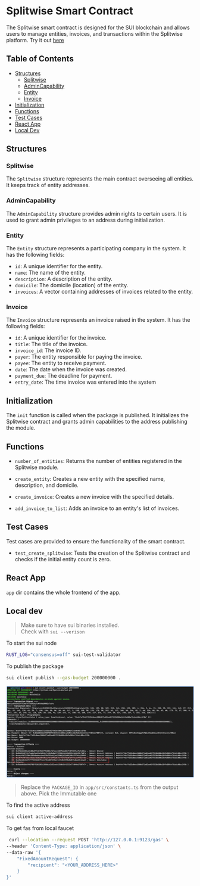 # Splitwise Smart Contract

The Splitwise smart contract is designed for the SUI blockchain and allows users to manage entities, invoices, and transactions within the Splitwise platform. Try it out [here](https://sui-splitwise.vercel.app/)

## Table of Contents

- [Structures](#structures)
  - [Splitwise](#splitwise)
  - [AdminCapability](#admincapability)
  - [Entity](#entity)
  - [Invoice](#invoice)
- [Initialization](#initialization)
- [Functions](#functions)
- [Test Cases](#test-cases)
- [React App](#react-app)
- [Local Dev](#local-dev)

## Structures

### Splitwise

The `Splitwise` structure represents the main contract overseeing all entities. It keeps track of entity addresses.

### AdminCapability

The `AdminCapability` structure provides admin rights to certain users. It is used to grant admin privileges to an address during initialization.

### Entity

The `Entity` structure represents a participating company in the system. It has the following fields:

- `id`: A unique identifier for the entity.
- `name`: The name of the entity.
- `description`: A description of the entity.
- `domicile`: The domicile (location) of the entity.
- `invoices`: A vector containing addresses of invoices related to the entity.

### Invoice

The `Invoice` structure represents an invoice raised in the system. It has the following fields:

- `id`: A unique identifier for the invoice.
- `title`: The title of the invoice.
- `invoice_id`: The invoice ID.
- `payer`: The entity responsible for paying the invoice.
- `payee`: The entity to receive payment.
- `date`: The date when the invoice was created.
- `payment_due`: The deadline for payment.
- `entry_date`: The time invoice was entered into the system

## Initialization

The `init` function is called when the package is published. It initializes the Splitwise contract and grants admin capabilities to the address publishing the module.

## Functions

- `number_of_entities`: Returns the number of entities registered in the Splitwise module.

- `create_entity`: Creates a new entity with the specified name, description, and domicile.

- `create_invoice`: Creates a new invoice with the specified details.

- `add_invoice_to_list`: Adds an invoice to an entity's list of invoices.

## Test Cases

Test cases are provided to ensure the functionality of the smart contract.

- `test_create_splitwise`: Tests the creation of the Splitwise contract and checks if the initial entity count is zero.

## React App

`app` dir contains the whole frontend of the app.

## Local dev

> Make sure to have sui binaries installed.  
> Check with `sui --verison`

To start the sui node

```bash
RUST_LOG="consensus=off" sui-test-validator
```

To publish the package

```bash
sui client publish --gas-budget 200000000 .
```

![Alt text](./images/image.png)

> Replace the `PACKAGE_ID` in `app/src/constants.ts` from the output above. Pick the Immutable one

To find the active address

```bash
sui client active-address
```

To get fas from local faucet

```bash
 curl --location --request POST 'http://127.0.0.1:9123/gas' \
--header 'Content-Type: application/json' \
--data-raw '{
    "FixedAmountRequest": {
        "recipient": "<YOUR_ADDRESS_HERE>"
    }
}'
```